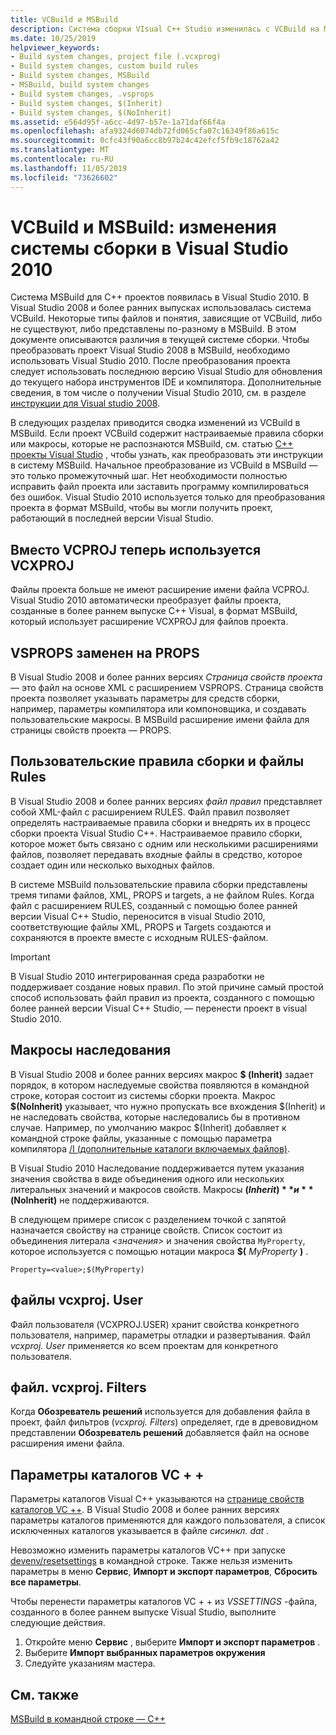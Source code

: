 ```yaml
---
title: VCBuild и MSBuild
description: Система сборки VIsual C++ Studio изменилась с VCBuild на MSBuild в VIsual Studio 2010.
ms.date: 10/25/2019
helpviewer_keywords:
- Build system changes, project file (.vcxprog)
- Build system changes, custom build rules
- Build system changes, MSBuild
- MSBuild, build system changes
- Build system changes, .vsprops
- Build system changes, $(Inherit)
- Build system changes, $(NoInherit)
ms.assetid: e564d95f-a6cc-4d97-b57e-1a71daf66f4a
ms.openlocfilehash: afa9324d6074db72fd065cfa07c16349f86a615c
ms.sourcegitcommit: 0cfc43f90a6cc8b97b24c42efcf5fb9c18762a42
ms.translationtype: MT
ms.contentlocale: ru-RU
ms.lasthandoff: 11/05/2019
ms.locfileid: "73626602"
---
```

# <a name="vcbuild-vs-msbuild-build-system-changes-in-visual-studio-2010"></a>VCBuild и MSBuild: изменения системы сборки в Visual Studio 2010

Система MSBuild для C++ проектов появилась в Visual Studio 2010. В Visual Studio 2008 и более ранних выпусках использовалась система VCBuild. Некоторые типы файлов и понятия, зависящие от VCBuild, либо не существуют, либо представлены по-разному в MSBuild. В этом документе описываются различия в текущей системе сборки. Чтобы преобразовать проект Visual Studio 2008 в MSBuild, необходимо использовать Visual Studio 2010. После преобразования проекта следует использовать последнюю версию Visual Studio для обновления до текущего набора инструментов IDE и компилятора. Дополнительные сведения, в том числе о получении Visual Studio 2010, см. в разделе [инструкции для Visual studio 2008](use-native-multi-targeting.md#instructions-for-visual-studio-2008).

В следующих разделах приводится сводка изменений из VCBuild в MSBuild. Если проект VCBuild содержит настраиваемые правила сборки или макросы, которые не распознаются MSBuild, см. статью [ C++ проекты Visual Studio](../build/creating-and-managing-visual-cpp-projects.md) , чтобы узнать, как преобразовать эти инструкции в систему MSBuild. Начальное преобразование из VCBuild в MSBuild — это только промежуточный шаг. Нет необходимости полностью исправить файл проекта или заставить программу компилироваться без ошибок. Visual Studio 2010 используется только для преобразования проекта в формат MSBuild, чтобы вы могли получить проект, работающий в последней версии Visual Studio.

## <a name="vcproj-is-now-vcxproj"></a>Вместо VCPROJ теперь используется VCXPROJ

Файлы проекта больше не имеют расширение имени файла VCPROJ. Visual Studio 2010 автоматически преобразует файлы проекта, созданные в более раннем выпуске C++ Visual, в формат MSBuild, который использует расширение VCXPROJ для файлов проекта.

## <a name="vsprops-is-now-props"></a>VSPROPS заменен на PROPS

В Visual Studio 2008 и более ранних версиях *Страница свойств проекта* — это файл на основе XML с расширением VSPROPS. Страница свойств проекта позволяет указывать параметры для средств сборки, например, параметры компилятора или компоновщика, и создавать пользовательские макросы. В MSBuild расширение имени файла для страницы свойств проекта — PROPS.

## <a name="custom-build-rules-and-rules-files"></a>Пользовательские правила сборки и файлы Rules

В Visual Studio 2008 и более ранних версиях *файл правил* представляет собой XML-файл с расширением RULES. Файл правил позволяет определять настраиваемые правила сборки и внедрять их в процесс сборки проекта Visual Studio C++. Настраиваемое правило сборки, которое может быть связано с одним или несколькими расширениями файлов, позволяет передавать входные файлы в средство, которое создает один или несколько выходных файлов.

В системе MSBuild пользовательские правила сборки представлены тремя типами файлов, XML, PROPS и targets, а не файлом Rules. Когда файл с расширением RULES, созданный с помощью более ранней версии Visual C++ Studio, переносится в visual Studio 2010, соответствующие файлы XML, PROPS и Targets создаются и сохраняются в проекте вместе с исходным RULES-файлом.

> [!IMPORTANT]
> В Visual Studio 2010 интегрированная среда разработки не поддерживает создание новых правил. По этой причине самый простой способ использовать файл правил из проекта, созданного с помощью более ранней версии Visual C++ Studio, — перенести проект в visual Studio 2010.

## <a name="inheritance-macros"></a>Макросы наследования

В Visual Studio 2008 и более ранних версиях макрос **$ (Inherit)** задает порядок, в котором наследуемые свойства появляются в командной строке, которая состоит из системы сборки проекта. Макрос **$(NoInherit)** указывает, что нужно пропускать все вхождения $(Inherit) и не наследовать свойства, которые наследовались бы в противном случае. Например, по умолчанию макрос $(Inherit) добавляет к командной строке файлы, указанные с помощью параметра компилятора [/I (дополнительные каталоги включаемых файлов)](../build/reference/i-additional-include-directories.md).

В Visual Studio 2010 Наследование поддерживается путем указания значения свойства в виде объединения одного или нескольких литеральных значений и макросов свойств. Макросы **$(Inherit)** и **$(NoInherit)** не поддерживаются.

В следующем примере список с разделением точкой с запятой назначается свойству на странице свойств. Список состоит из объединения литерала *\<значения>* и значения свойства `MyProperty`, которое используется с помощью нотации макроса **$(** <em>MyProperty</em> **)** .

```
Property=<value>;$(MyProperty)
```

## <a name="vcxprojuser-files"></a>файлы vcxproj. User

Файл пользователя (VCXPROJ.USER) хранит свойства конкретного пользователя, например, параметры отладки и развертывания. Файл *vcxproj. User* применяется ко всем проектам для конкретного пользователя.

## <a name="vcxprojfilters-file"></a>файл. vcxproj. Filters

Когда **Обозреватель решений** используется для добавления файла в проект, файл фильтров (*vcxproj. Filters*) определяет, где в древовидном представлении **Обозреватель решений** добавляется файл на основе расширения имени файла.

## <a name="vc-directories-settings"></a>Параметры каталогов VC + +

Параметры каталогов Visual C++ указываются на [странице свойств каталогов VC ++](../ide/vcpp-directories-property-page.md). В Visual Studio 2008 и более ранних версиях параметры каталогов применяются для каждого пользователя, а список исключенных каталогов указывается в файле *сисинкл. dat* . 

Невозможно изменить параметры каталогов VC++ при запуске [devenv/resetsettings](/visualstudio/ide/reference/resetsettings-devenv-exe) в командной строке. Также нельзя изменить параметры в меню **Сервис**, **Импорт и экспорт параметров**, **Сбросить все параметры**.

Чтобы перенести параметры каталогов VC + + из *VSSETTINGS* -файла, созданного в более раннем выпуске Visual Studio, выполните следующие действия.

1. Откройте меню **Сервис** , выберите **Импорт и экспорт параметров** .
2. Выберите **Импорт выбранных параметров окружения**
3. Следуйте указаниям мастера.

## <a name="see-also"></a>См. также

[MSBuild в командной строке — C++](../build/msbuild-visual-cpp.md)
